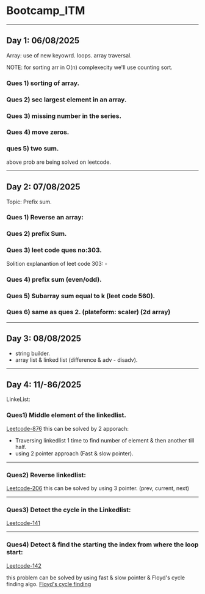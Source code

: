 # Bootcamp_ITM

---

## Day 1: 06/08/2025

Array: 
    use of new keyowrd.
    loops.
    array traversal.

NOTE: for sorting arr in O(n) complexecity we'll use counting sort.

### Ques 1) sorting of array.

### Ques 2) sec largest element in an array.

### Ques 3) missing number in the series.

### Ques 4) move zeros.

### ques 5) two sum.

above prob are being solved on leetcode.

---

## Day 2: 07/08/2025

Topic: Prefix sum.

### Ques 1) Reverse an array:

### Ques 2) prefix Sum.

### Ques 3) leet code ques no:303. 

Solition explanantion of leet code 303: -
<!-- https://leetcode.com/problems/range-sum-query-immutable/solutions/1406465/c-java-python-prefix-sum-clean-concise-o-1-space/ -->

### Ques 4) prefix sum (even/odd).

### Ques 5) Subarray sum equal to k (leet code 560).

### Ques 6) same as ques 2. (plateform: scaler) (2d array) 

---

## Day 3: 08/08/2025

- string builder.
- array list & linked list (difference & adv - disadv).

---

## Day 4: 11/-86/2025

LinkeList: 

### Ques1) Middle element of the linkedlist. 
[Leetcode-876](https://leetcode.com/problems/middle-of-the-linked-list/)
    this can be solved by 2 apporach:
- Traversing linkedlist 1 time to find number of element & then another till half.
- using 2 pointer approach (Fast & slow pointer).

---

### Ques2) Reverse linkedlist:  
[Leetcode-206](https://leetcode.com/problems/reverse-linked-list/)
    this can be solved by using 3 pointer. (prev, current, next)
    
---

### Ques3) Detect the cycle in the Linkedlist:
[Leetcode-141](https://leetcode.com/problems/linked-list-cycle/description/)

---

### Ques4) Detect & find the starting the index from where the loop start:
[Leetcode-142](https://leetcode.com/problems/linked-list-cycle-ii/description/)

this problem can be solved by using fast & slow pointer & Floyd's cycle finding algo.
[Floyd's cycle finding](https://www.geeksforgeeks.org/dsa/floyds-cycle-finding-algorithm/)






